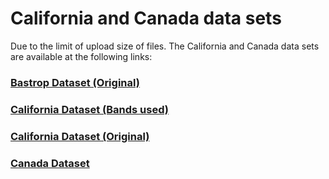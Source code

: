 # California and Canada data sets

Due to the limit of upload size of files. The California and Canada data sets are available at the following links:

### [Bastrop Dataset (Original)](https://sites.google.com/site/michelevolpiresearch/codes/cross-sensor?authuser=0)
### [California Dataset (Bands used)](https://drive.google.com/file/d/1-DUldoc6qeK2Zsw6G3qgCRzBcm5EekCh/view?usp=sharing)
### [California Dataset (Original)](https://sites.google.com/view/luppino/home)
### [Canada Dataset](https://drive.google.com/file/d/1DsCui2AAkXTNjItI-b0Zsxmk9LOB_sXZ/view?usp=sharing) 
